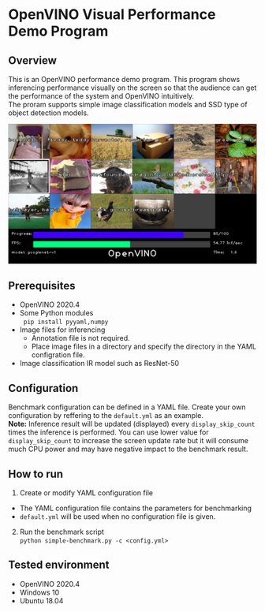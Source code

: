 # OpenVINO Visual Performance Demo Program

## Overview
This is an OpenVINO performance demo program. This program shows inferencing performance visually on the screen so that the audience can get the performance of the system and OpenVINO intuitively.  
The proram supports simple image classification models and SSD type of object detection models.  

![screen-shot](./resources/screen-shot.png)

## Prerequisites
- OpenVINO 2020.4
- Some Python modules  
` pip install pyyaml,numpy`
- Image files for inferencing  
  - Annotation file is not required.
  - Place image files in a directory and specify the directory in the YAML configration file.
- Image classification IR model such as ResNet-50

## Configuration
Benchmark configuration can be defined in a YAML file. Create your own configuration by reffering to the `default.yml` as an example.  
**Note:** Inference result will be updated (displayed) every `display_skip_count` times the inference is performed. You can use lower value for `display_skip_count` to increase the screen update rate but it will consume much CPU power and may have negative impact to the benchmark result.  

## How to run
1. Create or modify YAML configuration file
 - The YAML configuration file contains the parameters for benchmarking
 - `default.yml` will be used when no configuration file is given.
2. Run the benchmark script  
`python simple-benchmark.py -c <config.yml>`

## Tested environment
- OpenVINO 2020.4
- Windows 10
- Ubuntu 18.04
